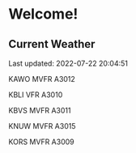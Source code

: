 # Welcome!

## Current Weather

Last updated: 2022-07-22 20:04:51

KAWO MVFR A3012

KBLI VFR A3010

KBVS MVFR A3011

KNUW MVFR A3015

KORS MVFR A3009


